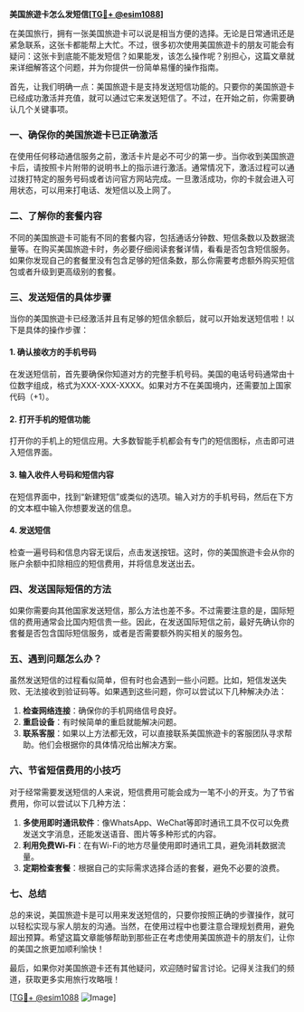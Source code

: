 **美国旅遊卡怎么发短信[[TG💪+ @esim1088](https://t.me/s/esim1088)]**

在美国旅行，拥有一张美国旅遊卡可以说是相当方便的选择。无论是日常通讯还是紧急联系，这张卡都能帮上大忙。不过，很多初次使用美国旅遊卡的朋友可能会有疑问：这张卡到底能不能发短信？如果能发，该怎么操作呢？别担心，这篇文章就来详细解答这个问题，并为你提供一份简单易懂的操作指南。

首先，让我们明确一点：美国旅遊卡是支持发送短信功能的。只要你的美国旅遊卡已经成功激活并充值，就可以通过它来发送短信了。不过，在开始之前，你需要确认几个关键事项。

### **一、确保你的美国旅遊卡已正确激活**

在使用任何移动通信服务之前，激活卡片是必不可少的第一步。当你收到美国旅遊卡后，请按照卡片附带的说明书上的指示进行激活。通常情况下，激活过程可以通过拨打特定的服务号码或者访问官方网站完成。一旦激活成功，你的卡就会进入可用状态，可以用来打电话、发短信以及上网了。

### **二、了解你的套餐内容**

不同的美国旅遊卡可能有不同的套餐内容，包括通话分钟数、短信条数以及数据流量等。在购买美国旅遊卡时，务必要仔细阅读套餐详情，看看是否包含短信服务。如果你发现自己的套餐里没有包含足够的短信条数，那么你需要考虑额外购买短信包或者升级到更高级别的套餐。

### **三、发送短信的具体步骤**

当你的美国旅遊卡已经激活并且有足够的短信余额后，就可以开始发送短信啦！以下是具体的操作步骤：

#### **1. 确认接收方的手机号码**
在发送短信前，首先要确保你知道对方的完整手机号码。美国的电话号码通常由十位数字组成，格式为XXX-XXX-XXXX。如果对方不在美国境内，还需要加上国家代码（+1）。

#### **2. 打开手机的短信功能**
打开你的手机上的短信应用。大多数智能手机都会有专门的短信图标，点击即可进入短信界面。

#### **3. 输入收件人号码和短信内容**
在短信界面中，找到“新建短信”或类似的选项。输入对方的手机号码，然后在下方的文本框中输入你想要发送的信息。

#### **4. 发送短信**
检查一遍号码和信息内容无误后，点击发送按钮。这时，你的美国旅遊卡会从你的账户余额中扣除相应的短信费用，并将信息发送出去。

### **四、发送国际短信的方法**

如果你需要向其他国家发送短信，那么方法也差不多。不过需要注意的是，国际短信的费用通常会比国内短信贵一些。因此，在发送国际短信之前，最好先确认你的套餐是否包含国际短信服务，或者是否需要额外购买相关的服务包。

### **五、遇到问题怎么办？**

虽然发送短信的过程看似简单，但有时也会遇到一些小问题。比如，短信发送失败、无法接收到验证码等。如果遇到这些问题，你可以尝试以下几种解决办法：

1. **检查网络连接**：确保你的手机网络信号良好。
2. **重启设备**：有时候简单的重启就能解决问题。
3. **联系客服**：如果以上方法都无效，可以直接联系美国旅遊卡的客服团队寻求帮助。他们会根据你的具体情况给出解决方案。

### **六、节省短信费用的小技巧**

对于经常需要发送短信的人来说，短信费用可能会成为一笔不小的开支。为了节省费用，你可以尝试以下几种方法：

1. **多使用即时通讯软件**：像WhatsApp、WeChat等即时通讯工具不仅可以免费发送文字消息，还能发送语音、图片等多种形式的内容。
2. **利用免费Wi-Fi**：在有Wi-Fi的地方尽量使用即时通讯工具，避免消耗数据流量。
3. **定期检查套餐**：根据自己的实际需求选择合适的套餐，避免不必要的浪费。

### **七、总结**

总的来说，美国旅遊卡是可以用来发送短信的，只要你按照正确的步骤操作，就可以轻松实现与家人朋友的沟通。当然，在使用过程中也要注意合理规划费用，避免超出预算。希望这篇文章能够帮助到那些正在考虑使用美国旅遊卡的朋友们，让你的美国之旅更加顺利愉快！

最后，如果你对美国旅遊卡还有其他疑问，欢迎随时留言讨论。记得关注我们的频道，获取更多实用旅行攻略哦！

[[TG💪+ @esim1088](https://t.me/s/esim1088) ![Image](https://i.postimg.cc/4NQfJmqS/Snipaste-2025-05-13-00-14-12.png)]
